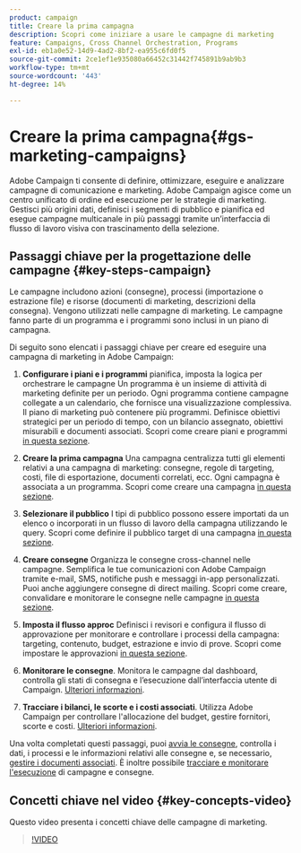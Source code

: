 ```yaml
---
product: campaign
title: Creare la prima campagna
description: Scopri come iniziare a usare le campagne di marketing
feature: Campaigns, Cross Channel Orchestration, Programs
exl-id: eb1a0e52-14d9-4ad2-8bf2-ea955c6fd0f5
source-git-commit: 2ce1ef1e935080a66452c31442f745891b9ab9b3
workflow-type: tm+mt
source-wordcount: '443'
ht-degree: 14%

---
```


# Creare la prima campagna{#gs-marketing-campaigns}

Adobe Campaign ti consente di definire, ottimizzare, eseguire e analizzare campagne di comunicazione e marketing. Adobe Campaign agisce come un centro unificato di ordine ed esecuzione per le strategie di marketing. Gestisci più origini dati, definisci i segmenti di pubblico e pianifica ed esegue campagne multicanale in più passaggi tramite un’interfaccia di flusso di lavoro visiva con trascinamento della selezione.


<!--In addition, the **Marketing Resource Management (MRM)** module lets you control marketing actions in a collaborative mode by providing complete management and real-time tracking of the tasks, budgets and marketing resources involved. The Marketing Resource Management lets you optimize and regulate the management of internal and external processes, resources and marketing campaigns, as well as third party relations (agencies, printers, etc.). For more on this, refer to [this section](about-marketing-resource-management.md).

>[!NOTE]
>
>Capabilities related to population targeting, message personalization and message delivery on the various channels are detailed in [this section](../../delivery/using/steps-about-delivery-creation-steps.md).-->


## Passaggi chiave per la progettazione delle campagne {#key-steps-campaign}

Le campagne includono azioni (consegne), processi (importazione o estrazione file) e risorse (documenti di marketing, descrizioni della consegna). Vengono utilizzati nelle campagne di marketing. Le campagne fanno parte di un programma e i programmi sono inclusi in un piano di campagna.

Di seguito sono elencati i passaggi chiave per creare ed eseguire una campagna di marketing in Adobe Campaign:

1. **Configurare i piani e i programmi** pianifica, imposta la logica per orchestrare le campagne Un programma è un insieme di attività di marketing definite per un periodo. Ogni programma contiene campagne collegate a un calendario, che fornisce una visualizzazione complessiva. Il piano di marketing può contenere più programmi. Definisce obiettivi strategici per un periodo di tempo, con un bilancio assegnato, obiettivi misurabili e documenti associati. Scopri come creare piani e programmi [in questa sezione](marketing-campaign-create.md#create-plan-and-program).

1. **Creare la prima campagna**
Una campagna centralizza tutti gli elementi relativi a una campagna di marketing: consegne, regole di targeting, costi, file di esportazione, documenti correlati, ecc. Ogni campagna è associata a un programma. Scopri come creare una campagna [in questa sezione](marketing-campaign-create.md#create-a-campaign).

1. **Selezionare il pubblico**
I tipi di pubblico possono essere importati da un elenco o incorporati in un flusso di lavoro della campagna utilizzando le query. Scopri come definire il pubblico target di una campagna [in questa sezione](marketing-campaign-target.md#select-the-target-population).

1. **Creare consegne**
Organizza le consegne cross-channel nelle campagne. Semplifica le tue comunicazioni con Adobe Campaign tramite e-mail, SMS, notifiche push e messaggi in-app personalizzati. Puoi anche aggiungere consegne di direct mailing. Scopri come creare, convalidare e monitorare le consegne nelle campagne [in questa sezione](marketing-campaign-deliveries.md).

1. **Imposta il flusso approc**
Definisci i revisori e configura il flusso di approvazione per monitorare e controllare i processi della campagna: targeting, contenuto, budget, estrazione e invio di prove. Scopri come impostare le approvazioni [in questa sezione](marketing-campaign-approval.md).

1. **Monitorare le consegne**.
Monitora le campagne dal dashboard, controlla gli stati di consegna e l’esecuzione dall’interfaccia utente di Campaign. [Ulteriori informazioni](marketing-campaign-monitoring.md).

1. **Tracciare i bilanci, le scorte e i costi associati**.
Utilizza Adobe Campaign per controllare l&#39;allocazione del budget, gestire fornitori, scorte e costi. [Ulteriori informazioni](providers--stocks-and-budgets.md#create-service-providers-and-their-cost-structures).

Una volta completati questi passaggi, puoi [avvia le consegne](marketing-campaign-deliveries.md#start-a-delivery), controlla i dati, i processi e le informazioni relativi alle consegne e, se necessario, [gestire i documenti associati](marketing-campaign-deliveries.md#manage-associated-documents). È inoltre possibile [tracciare e monitorare l&#39;esecuzione](marketing-campaign-monitoring.md) di campagne e consegne.


## Concetti chiave nel video {#key-concepts-video}

Questo video presenta i concetti chiave delle campagne di marketing.

>[!VIDEO](https://video.tv.adobe.com/v/35131?quality=12)
